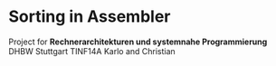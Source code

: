 # Sorting in Assembler
Project for **Rechnerarchitekturen und systemnahe Programmierung**
DHBW Stuttgart TINF14A
Karlo and Christian